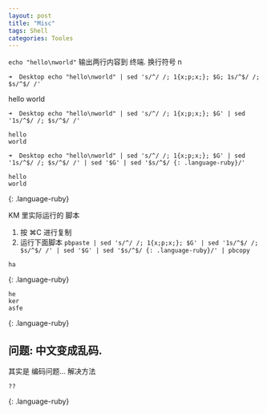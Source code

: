 ```yaml
---
layout: post
title: "Misc"
tags: Shell
categories: Tooles
---
```





`echo "hello\nworld"`
输出两行内容到 终端.  换行符号 n

`➜  Desktop echo "hello\nworld" | sed 's/^/ /; 1{x;p;x;}; $G; 1s/^$/ /; $s/^$/ /'`

hello
world

`➜  Desktop echo "hello\nworld" | sed 's/^/ /; 1{x;p;x;}; $G' | sed '1s/^$/ /; $s/^$/ /'`
~~~
hello
world
~~~


`➜  Desktop echo "hello\nworld" | sed 's/^/ /; 1{x;p;x;}; $G' | sed '1s/^$/ /; $s/^$/ /' | sed '$G' | sed '$s/^$/ {: .language-ruby}/'`
~~~
hello
world
~~~
{: .language-ruby}




KM 里实际运行的 脚本
1. 按 ⌘C 进行复制
2. 运行下面脚本
`pbpaste | sed 's/^/ /; 1{x;p;x;}; $G' | sed '1s/^$/ /; $s/^$/ /' | sed '$G' | sed '$s/^$/ {: .language-ruby}/' | pbcopy`



~~~
ha
~~~
{: .language-ruby}



~~~
he
ker
asfe
~~~
{: .language-ruby}



## 问题: 中文变成乱码.
其实是 编码问题...
解决方法
~~~
??
~~~
{: .language-ruby}




